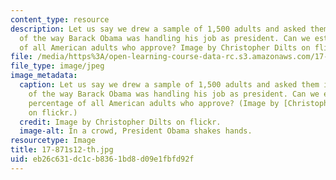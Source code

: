 ```yaml
---
content_type: resource
description: Let us say we drew a sample of 1,500 adults and asked them if they approved
  of the way Barack Obama was handling his job as president. Can we estimate the percentage
  of all American adults who approve? Image by Christopher Dilts on flickr.
file: /media/https%3A/open-learning-course-data-rc.s3.amazonaws.com/17-871-political-science-laboratory-spring-2012/eb26c631dc1cb8361bd8d09e1fbfd92f_17-871s12-th.jpg
file_type: image/jpeg
image_metadata:
  caption: Let us say we drew a sample of 1,500 adults and asked them if they approved
    of the way Barack Obama was handling his job as president. Can we estimate the
    percentage of all American adults who approve? (Image by [Christopher Dilts](http://www.flickr.com/photos/barackobamadotcom/7709939772/)
    on flickr.)
  credit: Image by Christopher Dilts on flickr.
  image-alt: In a crowd, President Obama shakes hands.
resourcetype: Image
title: 17-871s12-th.jpg
uid: eb26c631-dc1c-b836-1bd8-d09e1fbfd92f
---
```


